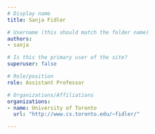 ```yaml
---
# Display name
title: Sanja Fidler

# Username (this should match the folder name)
authors:
- sanja

# Is this the primary user of the site?
superuser: false

# Role/position
role: Assistant Professor

# Organizations/Affiliations
organizations:
- name: University of Toronto
  url: "http://www.cs.toronto.edu/~fidler/"

---
```

